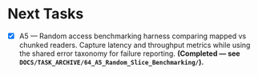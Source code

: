 # Next Tasks

- [x] A5 — Random access benchmarking harness comparing mapped vs chunked readers. Capture latency and throughput metrics while using the shared error taxonomy for failure reporting. **(Completed — see `DOCS/TASK_ARCHIVE/64_A5_Random_Slice_Benchmarking/`).**
